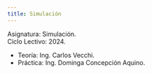 ```yaml
---
title: Simulación
---
```


Asignatura: Simulación. \
Ciclo Lectivo: 2024.

- Teoría: Ing. Carlos Vecchi.
- Práctica: Ing. Dominga Concepción Aquino.
